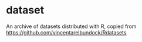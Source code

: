 dataset
=======

An archive of datasets distributed with R, copied from https://github.com/vincentarelbundock/Rdatasets
